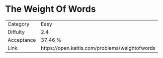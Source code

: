 # The Weight Of Words

<table>
    <tr>
        <td>Category</td>
        <td>Easy</td>
    </tr>
    <tr>
        <td>Diffulty</td>
        <td>2.4</td>
    </tr>
    <tr>
        <td>Acceptance</td>
        <td>37.46 %</td>
    </tr>
    <tr>
        <td>Link</td>
        <td>https://open.kattis.com/problems/weightofwords</td>
    </tr>
</table>